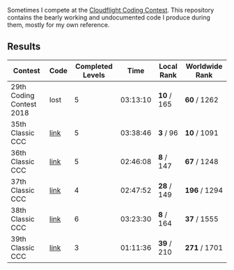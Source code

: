 Sometimes I compete at the [Cloudflight Coding Contest](https://register.codingcontest.org/).
This repository contains the bearly working and undocumented code I produce during them, mostly for my own reference.

## Results
| Contest                  | Code           | Completed Levels | Time     | Local Rank   | Worldwide Rank |
|--------------------------|----------------|------------------|----------|--------------|----------------|
| 29th Coding Contest 2018 | lost           | 5                | 03:13:10 | **10** / 165 | **60**  / 1262 |
| 35th Classic CCC         | [link](35/src) | 5                | 03:38:46 | **3**  /  96 | **10**  / 1091 |
| 36th Classic CCC         | [link](36/src) | 5                | 02:46:08 | **8**  / 147 | **67**  / 1248 |
| 37th Classic CCC         | [link](37/src) | 4                | 02:47:52 | **28** / 149 | **196** / 1294 |
| 38th Classic CCC         | [link](38/src) | 6                | 03:23:30 | **8**  / 164 | **37**  / 1555 |
| 39th Classic CCC         | [link](39/src) | 3                | 01:11:36 | **39** / 210 | **271** / 1701 |
